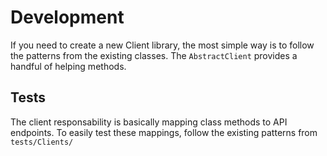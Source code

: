 # Development

If you need to create a new Client library, the most simple way is to follow the patterns from the existing classes.
The `AbstractClient` provides a handful of helping methods.

## Tests

The client responsability is basically mapping class methods to API endpoints. To easily test these mappings, follow
the existing patterns from `tests/Clients/`
